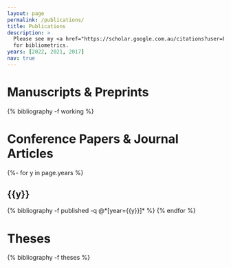 ```yaml
---
layout: page
permalink: /publications/
title: Publications
description: >
  Please see my <a href="https://scholar.google.com.au/citations?user=F7cVGr0AAAAJ">Google Scholar profile</a> 
  for bibliometrics.
years: [2022, 2021, 2017]
nav: true
---
```


<div class="publications">

<h1>Manuscripts & Preprints</h1>

{% bibliography -f working %}

<h1>Conference Papers & Journal Articles</h1>

{%- for y in page.years %}
  <h2 class="year">{{y}}</h2>
  {% bibliography -f published -q @*[year={{y}}]* %}
{% endfor %}

<h1>Theses</h1>

{% bibliography -f theses %}

</div>